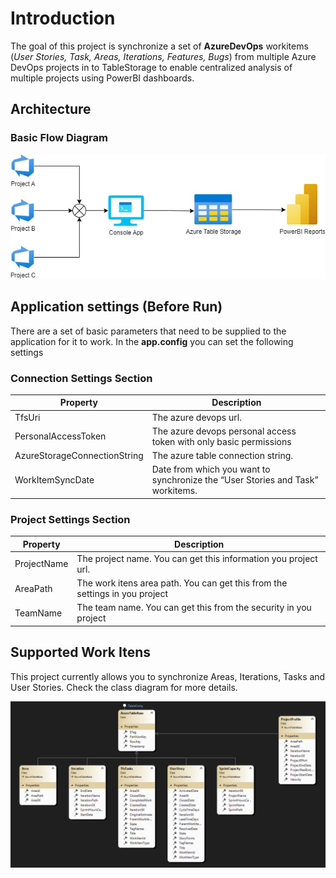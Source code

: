 # Introduction
The goal of this project is synchronize a set of **AzureDevOps** workitems (*User Stories, Task, Areas, Iterations, Features, Bugs*) from multiple Azure DevOps projects in to TableStorage to enable centralized analysis of multiple projects using PowerBI dashboards.

## Architecture

### Basic Flow Diagram
![Azure](/AzureDevOpsToPoweBI/Diagrams/Overview.jpg)

## Application settings (Before Run)
There are a set of basic parameters that need to be supplied to the application for it to work.
In the **app.config** you can set the following settings

### Connection Settings Section

| Property | Description |
|----------|------------ |
|TfsUri | The azure devops url. |
|PersonalAccessToken| The azure devops personal access token with only basic permissions |
|AzureStorageConnectionString| The azure table connection string. |
|WorkItemSyncDate| Date from which you want to synchronize the “User Stories and Task” workitems.|

### Project Settings Section

| Property | Description |
|----------|------------ |
|ProjectName | The project name. You can get this information you project url. |
|AreaPath| The work itens area path. You can get this from the settings in you project |
|TeamName| The team name. You can get this from the security in you project  |


## Supported Work Itens

This project currently allows you to synchronize Areas, Iterations, Tasks and User Stories. Check the class diagram for more details.

![Class Diagram](/AzureDevOpsToPoweBI/Diagrams/EntityClassDiagram.png)